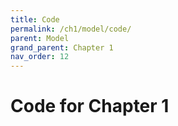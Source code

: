```yaml
---
title: Code
permalink: /ch1/model/code/
parent: Model
grand_parent: Chapter 1
nav_order: 12
---
```


# Code for Chapter 1
